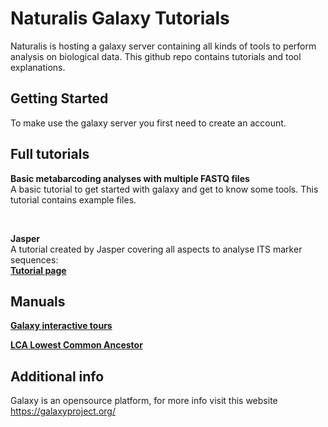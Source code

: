 # Naturalis Galaxy Tutorials
Naturalis is hosting a galaxy server containing all kinds of tools to perform analysis on biological data. This github repo contains tutorials and tool explanations.

## Getting Started
To make use the galaxy server you first need to create an account. 

## Full tutorials
**Basic metabarcoding analyses with multiple FASTQ files** <br />
A basic tutorial to get started with galaxy and get to know some tools. This tutorial contains example files.

<br />

**Jasper** <br />
A tutorial created by Jasper covering all aspects to analyse ITS marker sequences:<br />
**[Tutorial page](https://github.com/naturalis/naturalis-galaxy-tutorials/tree/master/Jasper)**

## Manuals
**[Galaxy interactive tours](https://github.com/naturalis/naturalis-galaxy-tutorials/tree/master/Galaxy%20interactive%20tours)**
<br />

**[LCA Lowest Common Ancestor](https://github.com/naturalis/naturalis-galaxy-tutorials/tree/master/LCA%20Lowest%20Common%20Ancestor)**
<br />

## Additional info
Galaxy is an opensource platform, for more info visit this website https://galaxyproject.org/
